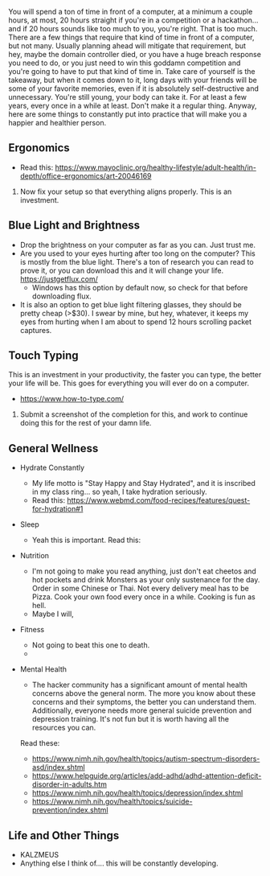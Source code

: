 You will spend a ton of time in front of a computer, at a minimum a couple hours, at most, 20 hours straight if you're in a competition or a hackathon... and if 20 hours sounds like too much to you, you're right. That is too much. There are a few things that require that kind of time in front of a computer, but not many. Usually planning ahead will mitigate that requirement, but hey, maybe the domain controller died, or you have a huge breach response you need to do, or you just need to win this goddamn competition and you're going to have to put that kind of time in. Take care of yourself is the takeaway, but when it comes down to it, long days with your friends will be some of your favorite memories, even if it is absolutely self-destructive and unnecessary. You're still young, your body can take it. For at least a few years, every once in a while at least. Don't make it a regular thing. Anyway, here are some things to constantly put into practice that will make you a happier and healthier person.

## Ergonomics
* Read this: <https://www.mayoclinic.org/healthy-lifestyle/adult-health/in-depth/office-ergonomics/art-20046169>
1. Now fix your setup so that everything aligns properly. This is an investment.

## Blue Light and Brightness
* Drop the brightness on your computer as far as you can. Just trust me.
* Are you used to your eyes hurting after too long on the computer? This is mostly from the blue light. There's a ton of research you can read to prove it, or you can download this and it will change your life. <https://justgetflux.com/>
   * Windows has this option by default now, so check for that before downloading flux.
* It is also an option to get blue light filtering glasses, they should be pretty cheap (>$30). I swear by mine, but hey, whatever, it keeps my eyes from hurting when I am about to spend 12 hours scrolling packet captures.

## Touch Typing
This is an investment in your productivity, the faster you can type, the better your life will be. This goes for everything you will ever do on a computer.
* <https://www.how-to-type.com/>
1. Submit a screenshot of the completion for this, and work to continue doing this for the rest of your damn life.


## General Wellness

* Hydrate Constantly
   * My life motto is "Stay Happy and Stay Hydrated", and it is inscribed in my class ring... so yeah, I take hydration seriously.
   * Read this: <https://www.webmd.com/food-recipes/features/quest-for-hydration#1>

* Sleep
   * Yeah this is important. Read this: <FINDTHISPLZ>

* Nutrition
   * I'm not going to make you read anything, just don't eat cheetos and hot pockets and drink Monsters as your only sustenance for the day. Order in some Chinese or Thai. Not every delivery meal has to be Pizza. Cook your own food every once in a while. Cooking is fun as hell.
   * Maybe I will, <FINDTHISPLZ>

* Fitness
   * Not going to beat this one to death.
   * <FINDTHISPLZ>

* Mental Health
   * The hacker community has a significant amount of mental health concerns above the general norm. The more you know about these concerns and their symptoms, the better you can understand them. Additionally, everyone needs more general suicide prevention and depression training. It's not fun but it is worth having all the resources you can.

  Read these:
  * <https://www.nimh.nih.gov/health/topics/autism-spectrum-disorders-asd/index.shtml>
  * <https://www.helpguide.org/articles/add-adhd/adhd-attention-deficit-disorder-in-adults.htm>
  * <https://www.nimh.nih.gov/health/topics/depression/index.shtml>
  * <https://www.nimh.nih.gov/health/topics/suicide-prevention/index.shtml>

## Life and Other Things
* <FINDTHISPLZ> KALZMEUS
* Anything else I think of.... this will be constantly developing.
